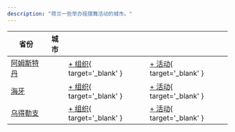 ```yaml
---
description: "荷兰一些举办摇摆舞活动的城市。"
---
```


| 省份 | 城市 | | |
| --- | --- | --- | --- |
| [阿姆斯特丹](by_city.md#amsterdam) | | [+ 组织](https://github.com/swingdance/orgs/issues/new?assignees=&labels=add+org&projects=&template=02-add_entity.yml&title=%5Bnl_NL%5D%20%3CName%3E&region=nl_NL&province=Amsterdam&city=Amsterdam){ target='_blank' } | [+ 活动](https://github.com/swingdance/events/issues/new?assignees=&labels=add+event&projects=&template=02-add_entity.yml&title=%5B2024%2Fnl_NL%5D%20%3CName%3E&region=nl_NL&province=Amsterdam&city=Amsterdam&org_id=&date_starts=2024-&date_ends=2024-){ target='_blank' } |
| [海牙](by_city.md#the-hague) | | [+ 组织](https://github.com/swingdance/orgs/issues/new?assignees=&labels=add+org&projects=&template=02-add_entity.yml&title=%5Bnl_NL%5D%20%3CName%3E&region=nl_NL&province=The%20Hague&city=The%20Hague){ target='_blank' } | [+ 活动](https://github.com/swingdance/events/issues/new?assignees=&labels=add+event&projects=&template=02-add_entity.yml&title=%5B2024%2Fnl_NL%5D%20%3CName%3E&region=nl_NL&province=The%20Hague&city=The%20Hague&org_id=&date_starts=2024-&date_ends=2024-){ target='_blank' } |
| [乌得勒支](by_city.md#utrecht) | | [+ 组织](https://github.com/swingdance/orgs/issues/new?assignees=&labels=add+org&projects=&template=02-add_entity.yml&title=%5Bnl_NL%5D%20%3CName%3E&region=nl_NL&province=Utrecht&city=Utrecht){ target='_blank' } | [+ 活动](https://github.com/swingdance/events/issues/new?assignees=&labels=add+event&projects=&template=02-add_entity.yml&title=%5B2024%2Fnl_NL%5D%20%3CName%3E&region=nl_NL&province=Utrecht&city=Utrecht&org_id=&date_starts=2024-&date_ends=2024-){ target='_blank' } |
